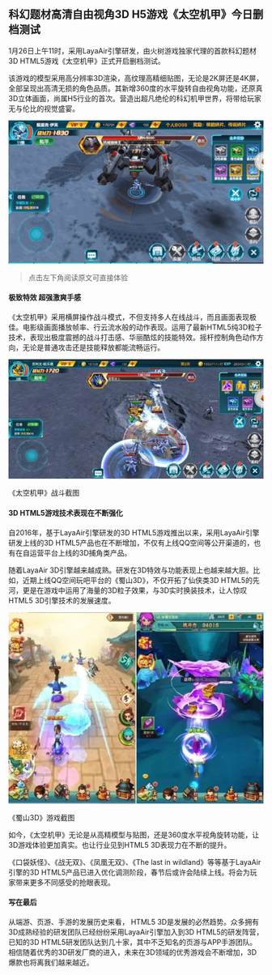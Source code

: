 ## 科幻题材高清自由视角3D H5游戏《太空机甲》今日删档测试

1月26日上午11时，采用LayaAir引擎研发，由火树游戏独家代理的首款科幻题材3D HTML5游戏《太空机甲》正式开启删档测试。

该游戏的模型采用高分辨率3D渲染，高纹理高精细贴图，无论是2K屏还是4K屏，全部呈现出高清无损的角色品质。其新增360度的水平旋转自由视角功能，还原真3D立体画面，尚属H5行业的首次。营造出超凡绝伦的科幻机甲世界，将带给玩家无与伦比的视觉盛宴。

![img](1.gif)

> 点击左下角阅读原文可直接体验

#### 极致特效 超强激爽手感

《太空机甲》采用横屏操作战斗模式，不但支持多人在线战斗，而且画面表现极佳。电影级画面播放帧率、行云流水般的动作表现。运用了最新HTML5纯3D粒子技术，表现出极度震撼的战斗打击感、华丽酷炫的技能特效。摇杆控制角色动作方向，无论是普通攻击还是技能释放都能流畅运行。

![img](2.jpg)

《太空机甲》战斗截图

#### 3D HTML5游戏技术表现在不断强化

 自2016年，基于LayaAir引擎研发的3D HTML5游戏推出以来，采用LayaAir引擎研发上线的3D HTML5产品也在不断增加，不仅有上线QQ空间等公开渠道的，也有在自运营平台上线的3D捕角类产品。

随着LayaAir 3D引擎越来越成熟。研发在3D特效与功能表现上也越来越大胆。比如，近期上线QQ空间玩吧平台的《蜀山3D》，不仅开拓了仙侠类3D HTML5的先河，更是在游戏中运用了海量的3D粒子效果，与3D实时换装技术，让人惊叹HTML5 3D引擎技术的发展速度。

![img](3.jpg)

《蜀山3D》游戏截图

如今，《太空机甲》无论是从高精模型与贴图，还是360度水平视角旋转功能，让3D游戏体验更加真实。也让行业见到HTML5 3D表现力在不断的提升。

《口袋妖怪》、《战无双》、《凤凰无双》、《The last in wildland》等等基于LayaAir引擎的3D HTML5产品已进入优化调测阶段，春节后或许会陆续上线。将会为玩家带来更多不同感受的抢眼表现。

#### 写在最后

从端游、页游、手游的发展历史来看， HTML5 3D是发展的必然趋势。众多拥有3D成熟经验的研发团队已经纷纷采用LayaAir引擎加入到3D HTML5的研发阵营，已知的3D HTML5研发团队达到几十家，其中不乏知名的页游与APP手游团队。相信随着优秀的3D研发厂商的进入，未来在3D领域的优秀游戏会不断增加，3D爆款也将离我们越来越近。